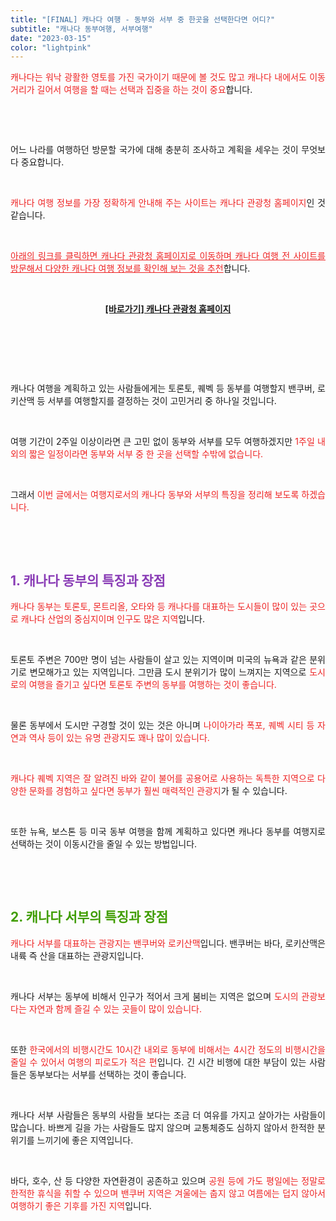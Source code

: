 ```yaml
---
title: "[FINAL] 캐나다 여행 - 동부와 서부 중 한곳을 선택한다면 어디?"
subtitle: "캐나다 동부여행, 서부여행"
date: "2023-03-15"
color: "lightpink"
---
```



<p style="text-align: justify;" data-ke-size="size16"><span style="color: #ee2323;">캐나다는 워낙 광활한 영토를 가진 국가이기 때문에 볼 것도 많고 캐나다 내에서도 이동거리가 길어서 여행을 할 때는 선택과 집중을 하는 것이 중요</span>합니다.</p>
<p style="text-align: justify;" data-ke-size="size16"><br></p>
<p style="text-align: justify;" data-ke-size="size16"><br></p>
<p style="text-align: justify;" data-ke-size="size16">어느 나라를 여행하던 방문할 국가에 대해 충분히 조사하고 계획을 세우는 것이 무엇보다 중요합니다.</p>
<p style="text-align: justify;" data-ke-size="size16"><br></p>
<p style="text-align: justify;" data-ke-size="size16"><span style="color: #ee2323;">캐나다 여행 정보를 가장 정확하게 안내해 주는 사이트는 캐나다 관광청 홈페이지</span>인 것 같습니다.</p>
<p style="text-align: justify;" data-ke-size="size16"><br></p>
<p style="text-align: justify;" data-ke-size="size16"><span style="color: #ee2323;"><u>아래의 링크를 클릭하면 캐나다 관광청 홈페이지로 이동하며 캐나다 여행 전 사이트를 방문해서 다양한 캐나다 여행 정보를 확인해 보는 것을 추천</u></span>합니다.</p>
<p style="text-align: justify;" data-ke-size="size16"><br></p>
<p style="text-align: center;" data-ke-size="size18"><b><a href="https://travel.destinationcanada.com/ko-kr">[바로가기] 캐나다 관광청 홈페이지</a></b></p>
<p style="text-align: justify;" data-ke-size="size16"><br></p>
<p style="text-align: justify;" data-ke-size="size16"><br></p>
<p style="text-align: justify;" data-ke-size="size16"><br></p>
<p style="text-align: justify;" data-ke-size="size16">캐나다 여행을 계획하고 있는 사람들에게는 토론토, 퀘벡 등 동부를 여행할지 밴쿠버, 로키산맥 등 서부를 여행할지를 결정하는 것이 고민거리 중 하나일 것입니다.</p>
<p style="text-align: justify;" data-ke-size="size16"><br></p>
<p style="text-align: justify;" data-ke-size="size16">여행 기간이 2주일 이상이라면 큰 고민 없이 동부와 서부를 모두 여행하겠지만 <span style="color: #ee2323;">1주일 내외의 짧은 일정이라면 동부와 서부 중 한 곳을 선택할 수밖에 없습니다.</span></p>
<p style="text-align: justify;" data-ke-size="size16"><br></p>
<p style="text-align: justify;" data-ke-size="size16">그래서 <span style="color: #ee2323;">이번 글에서는 여행지로서의 캐나다 동부와 서부의 특징을 정리해 보도록 하겠습니다.</span></p>
<p style="text-align: justify;" data-ke-size="size16"><br></p>
<p style="text-align: justify;" data-ke-size="size16"><br></p>
<h2 style="text-align: justify;" data-ke-size="size26"><span style="color: #8a3db6;"><b>1. 캐나다 동부의 특징과 장점</b></span></h2>
<p style="text-align: justify;" data-ke-size="size16"><span style="color: #ee2323;">캐나다 동부는 토론토, 몬트리올, 오타와 등 캐나다를 대표하는 도시들이 많이 있는 곳으로 캐나다 산업의 중심지이며 인구도 많은 지역</span>입니다.</p>
<p style="text-align: justify;" data-ke-size="size16"><br></p>
<p style="text-align: justify;" data-ke-size="size16">토론토 주변은 700만 명이 넘는 사람들이 살고 있는 지역이며 미국의 뉴욕과 같은 분위기로 변모해가고 있는 지역입니다. 그만큼 도시 분위기가 많이 느껴지는 지역으로 <span style="color: #ee2323;">도시로의 여행을 즐기고 싶다면 토론토 주변의 동부를 여행하는 것이 좋습니다.</span></p>
<p style="text-align: justify;" data-ke-size="size16"><br></p>
<p style="text-align: justify;" data-ke-size="size16">물론 동부에서 도시만 구경할 것이 있는 것은 아니며 <span style="color: #ee2323;">나이아가라 폭포, 퀘벡 시티 등 자연과 역사 등이 있는 유명 관광지도 꽤나 많이 있습니다.</span></p>
<p style="text-align: justify;" data-ke-size="size16"><br></p>
<p style="text-align: justify;" data-ke-size="size16"><span style="color: #ee2323;">캐나다 퀘벡 지역은 잘 알려진 바와 같이 불어를 공용어로 사용하는 독특한 지역으로 다양한 문화를 경험하고 싶다면 동부가 훨씬 매력적인 관광지</span>가 될 수 있습니다.</p>
<p style="text-align: justify;" data-ke-size="size16"><br></p>
<p style="text-align: justify;" data-ke-size="size16">또한 뉴욕, 보스톤 등 미국 동부 여행을 함께 계획하고 있다면 캐나다 동부를 여행지로 선택하는 것이 이동시간을 줄일 수 있는 방법입니다.</p>
<p style="text-align: justify;" data-ke-size="size16"><br></p>
<p style="text-align: justify;" data-ke-size="size16"><br></p>
<h2 style="text-align: justify;" data-ke-size="size26"><span style="color: #409d00;"><b>2. 캐나다 서부의 특징과 장점</b></span></h2>
<p style="text-align: justify;" data-ke-size="size16"><span style="color: #ee2323;">캐나다 서부를 대표하는 관광지는 밴쿠버와 로키산맥</span>입니다. 밴쿠버는 바다, 로키산맥은 내륙 즉 산을 대표하는 관광지입니다.</p>
<p style="text-align: justify;" data-ke-size="size16"><br></p>
<p style="text-align: justify;" data-ke-size="size16">캐나다 서부는 동부에 비해서 인구가 적어서 크게 붐비는 지역은 없으며 <span style="color: #ee2323;">도시의 관광보다는 자연과 함께 즐길 수 있는 곳들이 많이 있습니다.</span></p>
<p style="text-align: justify;" data-ke-size="size16"><br></p>
<p style="text-align: justify;" data-ke-size="size16">또한 <span style="color: #ee2323;">한국에서의 비행시간도 10시간 내외로 동부에 비해서는 4시간 정도의 비행시간을 줄일 수 있어서 여행의 피로도가 적은 편</span>입니다. 긴 시간 비행에 대한 부담이 있는 사람들은 동부보다는 서부를 선택하는 것이 좋습니다.</p>
<p style="text-align: justify;" data-ke-size="size16"><br></p>
<p style="text-align: justify;" data-ke-size="size16">캐나다 서부 사람들은 동부의 사람들 보다는 조금 더 여유를 가지고 살아가는 사람들이 많습니다. 바쁘게 길을 가는 사람들도 많지 않으며 교통체증도 심하지 않아서 한적한 분위기를 느끼기에 좋은 지역입니다.</p>
<p style="text-align: justify;" data-ke-size="size16"><br></p>
<p style="text-align: justify;" data-ke-size="size16">바다, 호수, 산 등 다양한 자연환경이 공존하고 있으며 <span style="color: #ee2323;">공원 등에 가도 평일에는 정말로 한적한 휴식을 취할 수 있으며 밴쿠버 지역은 겨울에는 춥지 않고 여름에는 덥지 않아서 여행하기 좋은 기후를 가진 지역</span>입니다.</p>
<p style="text-align: justify;" data-ke-size="size16"><br></p>